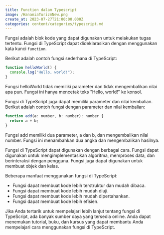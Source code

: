 ```yaml
---
title: Function dalam Typescript
image: /HananiaTurizmNew.png
create_at: 2023-07-27T21:00:00.000Z
categories: content/categories/typescript.md
---
```


Fungsi adalah blok kode yang dapat digunakan untuk melakukan tugas tertentu. Fungsi di TypeScript dapat dideklarasikan dengan menggunakan kata kunci `function`.

Berikut adalah contoh fungsi sederhana di TypeScript:

```javascript
function helloWorld() {
  console.log("Hello, world!");
}
```

Fungsi helloWorld tidak memiliki parameter dan tidak mengembalikan nilai apa pun. Fungsi ini hanya mencetak teks "Hello, world!" ke konsol.

Fungsi di TypeScript juga dapat memiliki parameter dan nilai kembalian. Berikut adalah contoh fungsi dengan parameter dan nilai kembalian:

```javascript
function add(a: number, b: number): number {
  return a + b;
}
```

Fungsi add memiliki dua parameter, a dan b, dan mengembalikan nilai number. Fungsi ini menambahkan dua angka dan mengembalikan hasilnya.

Fungsi di TypeScript dapat digunakan dengan berbagai cara. Fungsi dapat digunakan untuk mengimplementasikan algoritma, memproses data, dan berinteraksi dengan pengguna. Fungsi juga dapat digunakan untuk membuat objek dan kelas.

Beberapa manfaat menggunakan fungsi di TypeScript:

* Fungsi dapat membuat kode lebih terstruktur dan mudah dibaca.
* Fungsi dapat membuat kode lebih mudah diuji.
* Fungsi dapat membuat kode lebih mudah dipertahankan.
* Fungsi dapat membuat kode lebih efisien.

Jika Anda tertarik untuk mempelajari lebih lanjut tentang fungsi di TypeScript, ada banyak sumber daya yang tersedia online. Anda dapat menemukan tutorial, buku, dan kursus yang dapat membantu Anda mempelajari cara menggunakan fungsi di TypeScript.
